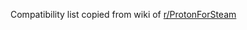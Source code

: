 Compatibility list copied from wiki of [r/ProtonForSteam](https://www.reddit.com/r/ProtonForSteam/wiki/index)
